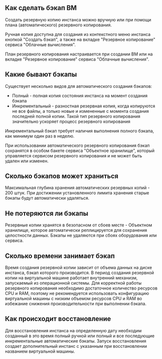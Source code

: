 ## Как сделать бэкап ВМ

Создать резервную копию инстанса можно вручную или при помощи плана (автоматического) резервного копирования.

Ручная копия доступна для создания из контекстного меню инстанса кнопкой "Создать бэкап", а также на вкладке "Резервное копирование" сервиса "Облачные вычисления".

План резервного копирования настраивается при создании ВМ или на вкладке "Резервное копирование" сервиса "Облачные вычисления".

## Какие бывают бэкапы

Существует несколько видов для автоматического создания бэкапов:

- Полный - полная копия состояния инстанса на момент создания бэкапа
- Инкрементальный - разностная резервная копия, когда копируются не все файлы, а только новые и измененные с момента создания последней полной копии. Такой тип резервного копирования значительно ускоряет процесс резервного копирования

Инкрементальный бэкап требует наличия выполнения полного бэкапа, как минимум один раз в неделю.

При использовании автоматического резервного копирования бэкап сохранятся в особом бакете сервиса "Объектное хранилище", который управляется сервисом резервного копирования и не может быть удален или изменен.

## Сколько бэкапов может храниться

Максимальная глубина хранения автоматических резервных копий - 200 штук. При достижении установленного лимита хранения старые бэкапы будут автоматически удаляться.

## Не потеряются ли бэкапы

Резервные копии хранятся в безопасном от сбоев месте - Объектном хранилище, которое автоматически реплицируется для сохранения целостности данных. Бэкапы не удаляются при сбоях оборудования или сервиса.

## Сколько времени занимает бэкап

Время создания резервной копии зависит от объема данных на диске инстанса, бэкап которого производится. В период создания резервной копии на виртуальной машине работает внутренний механизм, запускаемый из операционной системы. Для корректной работы резервного копирования необходимо достаточное количество ресурсов CPU и RAM, поэтому не рекомендуется использовать конфигурацию виртуальной машины с низким объемом ресурсов CPU и RAM во избежание снижения производительности при выполнении бэкапа.

## Как происходит восстановление

Для восстановления инстанса на определенную дату необходим созданный в это время полный ручной или полный и все последующие инкрементальные автоматические бэкапы. Запуск восстановления создает дополнительный инстанс с указанным при восстановлении названием виртуальной машины.
